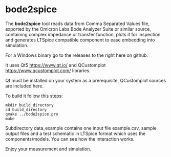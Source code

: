 # bode2spice
The <b>bode2spice</b> tool reads data from Comma Separated Values file, exported by the Omicron Labs Bode Analyzer Suite or similar source, containing complex impedance or transfer function, plots it for inspection and generates LTSpice compatible component to ease embedding into simulation.

For a Windows binary go to the releases to the right here on github.

It uses Qt5 https://www.qt.io/ and QCustomplot https://www.qcustomplot.com/ libraries.

Qt must be installed on your system as a prerequisite, QCustomplot sources are included here.

To build it follow this steps:

    mkdir build_directory
    cd build_directory
    qmake ../bode2spice.pro
    make
    
Subdirectory data_example contains one input file example.csv, sample output files and a test schematic in LTSpice format which uses the components/models. You can see how the interaction works.

Enjoy your measurement and simulation.
